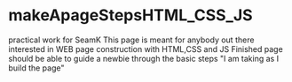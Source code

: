 # makeApageStepsHTML_CSS_JS
practical work for SeamK
This page is meant for anybody out there interested in WEB page construction with HTML,CSS and JS
Finished page should be able to guide a newbie through the basic steps "I am taking as I build the page"
